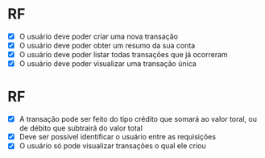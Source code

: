 # RF

- [x] O usuário deve poder criar uma nova transação
- [x] O usuário deve poder obter um resumo da sua conta
- [x] O usuário deve poder listar todas transações que já ocorreram
- [x] O usuário deve poder visualizar uma transação única

# RF

- [x] A transação pode ser feito do tipo crédito que somará ao valor toral, ou de débito que subtrairá do valor total
- [x] Deve ser possível identificar o usuário entre as requisições
- [x] O usuário só pode visualizar transações o qual ele criou

<!-- # RNF -->
